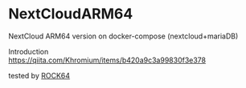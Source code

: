 # NextCloudARM64
NextCloud ARM64 version on docker-compose (nextcloud+mariaDB)

Introduction  
https://qiita.com/Khromium/items/b420a9c3a99830f3e378

tested by [ROCK64](https://www.pine64.org/?page_id=7147)

